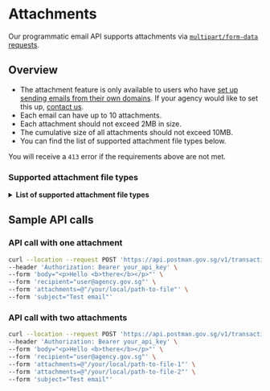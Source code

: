 # Attachments

Our programmatic email API supports attachments via [`multipart/form-data` requests](https://www.w3.org/TR/html401/interact/forms.html#h-17.13.4.2).

## Overview

* The attachment feature is only available to users who have [set up sending emails from their own domains](../custom-from-address.md). If your agency would like to set this up, [contact us](https://go.gov.sg/postman-contact-us).
* Each email can have up to 10 attachments.
* Each attachment should not exceed 2MB in size.
* The cumulative size of all attachments should not exceed 10MB.
* You can find the list of supported attachment file types below.

You will receive a `413` error if the requirements above are not met.

### Supported attachment file types

<details>

<summary><strong>List of supported attachment file types</strong></summary>

* `asc`
* `avi`
* `bmp`
* `csv`
* `dgn`
* `docx`
* `dwf`
* `dwg`
* `dxf`
* `ent`
* `gif`
* `jpeg`
* `jpg`
* `mpeg`
* `mpg`
* `mpp`
* `odb`
* `odf`
* `odg`
* `ods`
* `pdf`
* `png`
* `pptx`
* `rtf`
* `sxc`
* `sxd`
* `sxi`
* `sxw`
* `tif`
* `tiff`
* `txt`
* `wmv`
* `xlsx`

</details>

## Sample API calls

### API call with one attachment

```zsh
curl --location --request POST 'https://api.postman.gov.sg/v1/transactional/email/send' \
--header 'Authorization: Bearer your_api_key' \
--form 'body="<p>Hello <b>there</b></p>"' \
--form 'recipient="user@agency.gov.sg"' \
--form 'attachments=@"/your/local/path-to-file"' \
--form 'subject="Test email"'
```

### API call with two attachments

```zsh
curl --location --request POST 'https://api.postman.gov.sg/v1/transactional/email/send' \
--header 'Authorization: Bearer your_api_key' \
--form 'body="<p>Hello <b>there</b></p>"' \
--form 'recipient="user@agency.gov.sg"' \
--form 'attachments=@"/your/local/path-to-file-1"' \
--form 'attachments=@"/your/local/path-to-file-2"' \
--form 'subject="Test email"'
```
